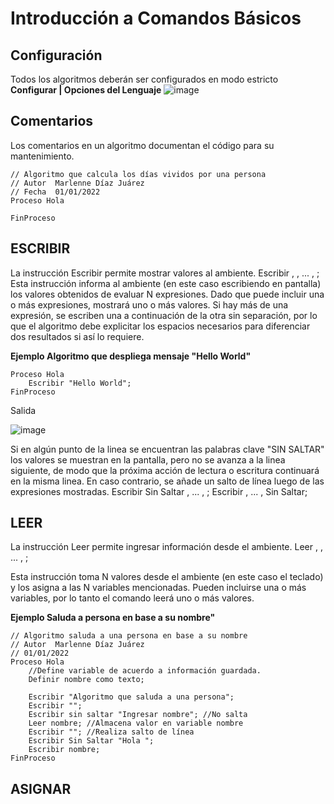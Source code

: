 # Introducción a Comandos Básicos
## Configuración
Todos los algoritmos deberán ser configurados en modo estricto  **Configurar | Opciones del Lenguaje**
![image](https://user-images.githubusercontent.com/8560750/157211285-248eaaa9-9ae6-4272-a360-b68c91e8cac4.png)


## Comentarios
Los comentarios en un algoritmo documentan el código para su mantenimiento.
```
// Algoritmo que calcula los días vividos por una persona
// Autor  Marlenne Díaz Juárez
// Fecha  01/01/2022
Proceso Hola

FinProceso
```

## ESCRIBIR
La instrucción Escribir permite mostrar valores al ambiente.
     Escribir <exprl> , <expr2> , ... , <exprN> ;
Esta instrucción informa al ambiente (en este caso escribiendo en pantalla) los valores obtenidos de evaluar N expresiones. Dado que puede incluir una o más expresiones, mostrará uno o más valores. Si hay más de una expresión, se escriben una a continuación de la otra sin separación, por lo que el algoritmo debe explicitar los espacios necesarios para diferenciar dos resultados si así lo requiere.
  
**Ejemplo Algoritmo que despliega mensaje "Hello World"**
```
Proceso Hola
	Escribir "Hello World";
FinProceso
```

Salida
  
![image](https://user-images.githubusercontent.com/8560750/157210374-1eeb873e-baaa-4105-bbac-1c1413dcbaba.png)

  
Si en algún punto de la linea se encuentran las palabras clave "SIN SALTAR" los valores se muestran en la pantalla, pero no se avanza a la linea siguiente, de modo que la próxima acción de lectura o escritura continuará en la misma linea. En caso contrario, se añade un salto de línea luego de las expresiones mostradas.
      Escribir Sin Saltar <exprl> , ... , <exprN>;
      Escribir <exprl> , ... , <exprN> Sin Saltar; 

## LEER
La instrucción Leer permite ingresar información desde el ambiente. 
      Leer <variable1> , <variable2> , ... ,<variableN> ; 
  
Esta instrucción toma N valores desde el ambiente (en este caso el teclado) y los asigna a las N variables mencionadas. Pueden incluirse una o más variables, por lo tanto el comando leerá uno o más valores.

**Ejemplo Saluda a persona en base a su nombre"**
```
// Algoritmo saluda a una persona en base a su nombre
// Autor  Marlenne Díaz Juárez
// 01/01/2022
Proceso Hola
	//Define variable de acuerdo a información guardada.
	Definir nombre como texto;
	
	Escribir "Algoritmo que saluda a una persona";
	Escribir "";
	Escribir sin saltar "Ingresar nombre"; //No salta
	Leer nombre; //Almacena valor en variable nombre
	Escribir ""; //Realiza salto de línea
	Escribir Sin Saltar "Hola ";
	Escribir nombre;
FinProceso
```  
  
## ASIGNAR
